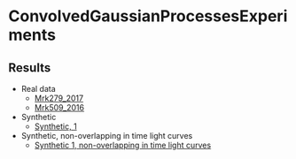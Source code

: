 # ConvolvedGaussianProcessesExperiments

## Results
- Real data
  - [Mrk279_2017](Mrk279_2017.md)
  - [Mrk509_2016](Mrk509_2016.md)
- Synthetic
  - [Synthetic, 1](Synthetic1.md)
- Synthetic, non-overlapping in time light curves
  - [Synthetic 1, non-overlapping in time light curves](Syntheticnonoverlapping1.md)
